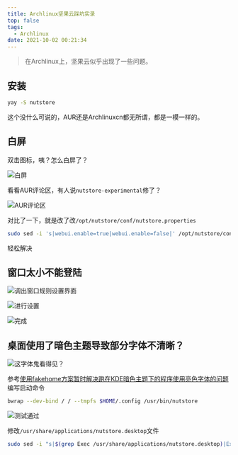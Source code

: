 ```yaml
---
title: Archlinux坚果云踩坑实录
top: false
tags:
  - Archlinux
date: 2021-10-02 00:21:34
---
```


> 在Archlinux上，坚果云似乎出现了一些问题。

## 安装

```bash
yay -S nutstore
```

这个没什么可说的，AUR还是Archlinuxcn都无所谓，都是一模一样的。

## 白屏

双击图标，咦？怎么白屏了？

![白屏](https://s3.jpg.cm/2021/10/02/ImawUi.png)

看看AUR评论区，有人说`nutstore-experimental`修了？

![AUR评论区](https://s3.jpg.cm/2021/10/02/Imaook.png)

对比了一下，就是改了改`/opt/nutstore/conf/nutstore.properties`

```bash
sudo sed -i 's|webui.enable=true|webui.enable=false|' /opt/nutstore/conf/nutstore.properties
```

轻松解决

## 窗口太小不能登陆

![调出窗口规则设置界面](https://s3.jpg.cm/2021/10/02/Ima25C.png)

![进行设置](https://s3.jpg.cm/2021/10/02/Ima3Nt.png)

![完成](https://s3.jpg.cm/2021/10/02/ImahLz.png)

## 桌面使用了暗色主题导致部分字体不清晰？

![这字体鬼看得见？](https://s3.jpg.cm/2021/10/02/Ima9D4.png)

参考[使用fakehome方案暂时解决跑在KDE暗色主题下的程序使用亮色字体的问题](/2021/09/05/wrong-fonts-color-fix-under-kde-with-a-dark-theme/)编写启动命令

```bash
bwrap --dev-bind / / --tmpfs $HOME/.config /usr/bin/nutstore
```

![测试通过](https://s3.jpg.cm/2021/10/02/ImaiFD.png)

修改`/usr/share/applications/nutstore.desktop`文件

```bash
sudo sed -i "s|$(grep Exec /usr/share/applications/nutstore.desktop)|Exec=bwrap --dev-bind / / --tmpfs $HOME/.config /usr/bin/nutstore|" /usr/share/applications/nutstore.desktop
```

